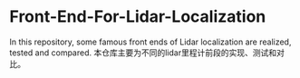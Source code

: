 # Front-End-For-Lidar-Localization
In this repository, some famous front ends of Lidar localization are realized, tested and compared. 
本仓库主要为不同的lidar里程计前段的实现、测试和对比。
